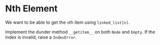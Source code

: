 # Nth Element

We want to be able to get the `n`th item using `linked_list[n]`.

Implement the dunder method `__getitem__` on both `Node` and `Empty`.
If the index is invalid, raise a `IndexError`.

